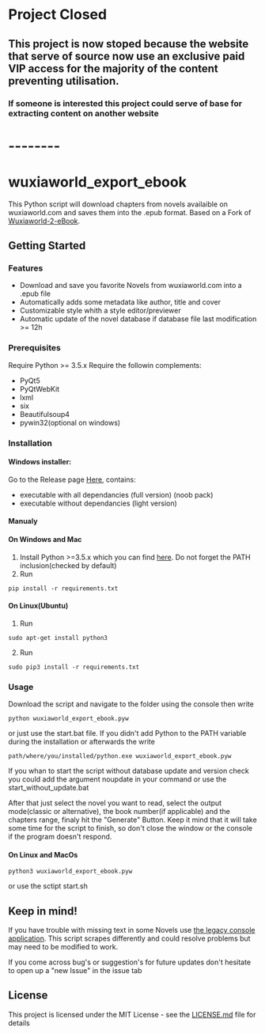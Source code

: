 # Project Closed
## This project is now stoped because the website that serve of source now use an exclusive paid VIP access for the majority of the content preventing utilisation.
### If someone is interested this project could serve of base for extracting content on another website

# --------
 
# wuxiaworld_export_ebook
This Python script will download chapters from novels availaible on wuxiaworld.com and saves them into the .epub format.
Based on a Fork of [Wuxiaworld-2-eBook](https://github.com/MakeYourLifeEasier/Wuxiaworld-2-eBook).

## Getting Started

### Features

- Download and save you favorite Novels from wuxiaworld.com into a .epub file
- Automatically adds some metadata like author, title and cover
- Customizable style whith a style editor/previewer
- Automatic update of the novel database if database file last modification >= 12h

### Prerequisites

Require Python >= 3.5.x
Require the followin complements:
- PyQt5
- PyQtWebKit
- lxml
- six
- Beautifulsoup4
- pywin32(optional on windows)

### Installation
#### Windows installer: 
Go to the Release page [Here](https://github.com/LordKBX/wuxiaworld_export_ebook/releases), contains:
- executable with all dependancies (full version) (noob pack)
- executable without dependancies (light version)

#### Manualy
#### On Windows and Mac
1. Install Python >=3.5.x which you can find [here](https://www.python.org/downloads/ "Python Download Link"). Do not forget the PATH inclusion(checked by default)
2. Run
```
pip install -r requirements.txt
```
#### On Linux(Ubuntu)
1. Run 
```
sudo apt-get install python3
```
2. Run
```
sudo pip3 install -r requirements.txt
```

### Usage

Download the script and navigate to the folder using the console then write
```
python wuxiaworld_export_ebook.pyw
```
or just use the start.bat file. If you didn't add Python to the PATH variable during the installation or afterwards the write
```
path/where/you/installed/python.exe wuxiaworld_export_ebook.pyw
```
If you whan to start the script without database update and version check you could add the argument noupdate in your command or use the start_without_update.bat

After that just select the novel you want to read, select the output mode(classic or alternative), the book number(if applicable) and the chapters range, finaly hit the "Generate" Button.
Keep it mind that it will take some time for the script to finish, so don't close the window or the console if the program doesn't respond.

#### On Linux and MacOs
```
python3 wuxiaworld_export_ebook.pyw
```
or use the sctipt start.sh

## Keep in mind!

If you have trouble with missing text in some Novels use [the legacy console application](https://github.com/MrHaCkEr/Wuxiaworld-2-eBook/tree/legacy-console-application). This script scrapes differently and could resolve problems but may need to be modified to work.

If you come across bug's or suggestion's for future updates don't hesitate to open up a "new Issue" in the issue tab

## License

This project is licensed under the MIT License - see the [LICENSE.md](LICENSE.md) file for details
